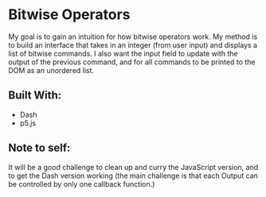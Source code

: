 # Bitwise Operators
My goal is to gain an intuition for how bitwise operators work. My method is to build an interface that takes in an integer (from user input) and displays a list of bitwise commands. I also want the input field to update with the output of the previous command, and for all commands to be printed to the DOM as an unordered list.

## Built With:
- Dash
- p5.js

## Note to self:
It will be a good challenge to clean up and curry the JavaScript version, and to get the Dash version working (the main challenge is that each Output can be controlled by only one callback function.)
